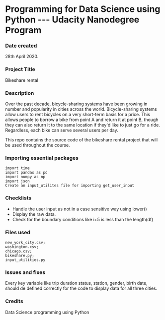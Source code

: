 # Programming for Data Science using Python --- Udacity Nanodegree Program

### Date created
28th April 2020.

### Project Title
Bikeshare rental 

### Description
Over the past decade, bicycle-sharing systems have been growing in number and popularity in cities across the world. Bicycle-sharing systems allow users to rent bicycles on a very short-term basis for a price. This allows people to borrow a bike from point A and return it at point B, though they can also return it to the same location if they'd like to just go for a ride. Regardless, each bike can serve several users per day.

This repo contains the source code of the bikeshare rental project that will be used throughout the course.

### Importing essential packages
```
import time 
import pandas as pd
import numpy as np
import json
Create an input_utilites file for importing get_user_input
```

### Checklists
- Handle the user input as not in a case sensitive way using lower()
- Display the raw data. 
- Check for the boundary conditions like i+5 is less than the length(df)

### Files used
```
new_york_city.csv;
washington.csv;
chicago.csv;
bikeshare.py;
input_utilities.py
```

### Issues and fixes
Every key variable like trip duration status, station, gender, birth date,  should de defined correctly for the code to display data for all three cities.

### Credits
Data Science programming using Python
